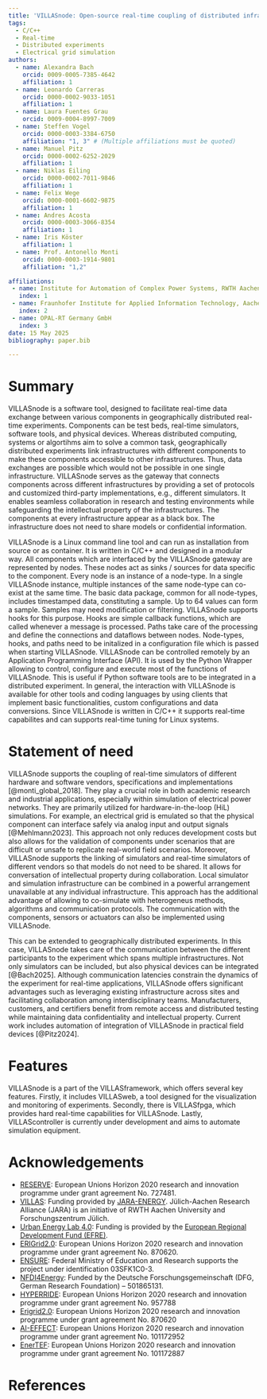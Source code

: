 ```yaml
---
title: 'VILLASnode: Open-source real-time coupling of distributed infrastructures'
tags:
  - C/C++
  - Real-time
  - Distributed experiments
  - Electrical grid simulation
authors:
  - name: Alexandra Bach
    orcid: 0009-0005-7385-4642
    affiliation: 1
  - name: Leonardo Carreras
    orcid: 0000-0002-9033-1051
    affiliation: 1
  - name: Laura Fuentes Grau
    orcid: 0009-0004-8997-7009
  - name: Steffen Vogel 
    orcid: 0000-0003-3384-6750
    affiliation: "1, 3" # (Multiple affiliations must be quoted)
  - name: Manuel Pitz
    orcid: 0000-0002-6252-2029
    affiliation: 1
  - name: Niklas Eiling
    orcid: 0000-0002-7011-9846
    affiliation: 1
  - name: Felix Wege 
    orcid: 0000-0001-6602-9875
    affiliation: 1
  - name: Andres Acosta 
    orcid: 0000-0003-3066-8354
    affiliation: 1
  - name: Iris Köster
    affiliation: 1
  - name: Prof. Antonello Monti
    orcid: 0000-0003-1914-9801
    affiliation: "1,2"

affiliations:
 - name: Institute for Automation of Complex Power Systems, RWTH Aachen University, Germany
   index: 1
 - name: Fraunhofer Institute for Applied Information Technology, Aachen, Germany
   index: 2
 - name: OPAL-RT Germany GmbH
   index: 3
date: 15 May 2025
bibliography: paper.bib

---
```


# Summary

VILLASnode is a software tool, designed to facilitate real-time data exchange between various components in geographically distributed real-time experiments. Components can be test beds, real-time simulators, software tools, and physical devices.
Whereas distributed computing, systems or algortihms aim to solve a common task, geographically distributed experiments link infrastructures with different components to make these components accessible to other infrastructures. Thus, data exchanges are possible which would not be possible in one single infrastructure. 
VILLASnode serves as the gateway that connects components across different infrastructures by providing a set of protocols and customized third-party implementations, e.g., different simulators. It enables seamless collaboration in research and testing environments while safeguarding the intellectual property of the infrastructures. The components at every infrastructure appear as a black box. The infrastructure does not need to share models or confidential information. 

VILLASnode is a Linux command line tool and can run as installation from source or as container. It is written in C/C++ and designed in a modular way. 
All components which are interfaced by the VILLASnode gateway are represented by nodes. These nodes act as sinks / sources for data specific to the component. Every node is an instance of a node-type. In a single VILLASnode instance, multiple instances of the same node-type can co-exist at the same time.
The basic data package, common for all node-types, includes timestamped data, constituting a sample. Up to 64 values can form a sample. 
Samples may need modification or filtering. VILLASnode supports hooks for this purpose. Hooks are simple callback functions, which are called whenever a message is processed. 
Paths take care of the processing and define the connections and dataflows between nodes. 
Node-types, hooks, and paths need to be initalized in a configuration file which is passed when starting VILLASnode. 
VILLASnode can be controlled remotely by an Application Programming Interface (API). It is used by the Python Wrapper allowing to control, configure and execute most of the functions of VILLASnode. This is useful if Python software tools are to be integrated in a distributed experiment. 
In general, the interaction with VILLASnode is available for other tools and coding languages by using clients that implement basic functionalities, custom configurations and data conversions.
Since VILLASnode is written in C/C++ it supports real-time capabilites and can supports real-time tuning for Linux systems. 

# Statement of need

VILLASnode supports the coupling of real-time simulators of different hardware and software vendors, specifications and implementations [@monti_global_2018]. They play a crucial role in both academic research and industrial applications, especially within simulation of electrical power networks. They are primarily utilized for hardware-in-the-loop (HiL) simulations. For example, an electrical grid is emulated so that the physical component can interface safely via analog input and output signals [@Mehlmann2023]. 
This approach not only reduces development costs but also allows for the validation of components under scenarios that are difficult or unsafe to replicate real-world field scenarios. Moreover, VILLASnode supports the linking of simulators and real-time simulators of different vendors so that models do not need to be shared. It allows for conversation of intellectual property during collaboration. Local simulator and simulation infrastructure can be combined in a powerful arrangement unavailable at any individual infrastructure. This approach has the additional advantage of allowing to co-simulate with heterogeneus methods, algorithms and communication protocols. The communication with the components, sensors or actuators can also be implemented using VILLASnode.

This can be extended to geographically distributed experiments. In this case, VILLASnode takes care of the communication between the different participants to the experiment which spans multiple infrastructures. Not only simulators can be included, but also physical devices can be integrated [@Bach2025]. Although communication latencies constrain the dynamics of the experiment for real-time applications, VILLASnode offers significant advantages such as leveraging existing infrastructure across sites and facilitating collaboration among interdisciplinary teams. Manufacturers, customers, and certifiers benefit from remote access and distributed testing while maintaining data confidentiality and intellectual property. Current work includes automation of integration of VILLASnode in practical field devices [@Pitz2024]. 

# Features 
VILLASnode is a part of the VILLASframework, which offers several key features. 
Firstly, it includes VILLASweb, a tool designed for the visualization and monitoring of experiments. 
Secondly, there is VILLASfpga, which provides hard real-time capabilities for VILLASnode. 
Lastly, VILLAScontroller is currently under development and aims to automate simulation equipment.

# Acknowledgements
- [RESERVE](http://re-serve.eu/): European Unions Horizon 2020 research and innovation programme under grant agreement No. 727481.
- [VILLAS](https://villas.fein-aachen.org/website/): Funding provided by [JARA-ENERGY](http://www.jara.org/en/research/energy). Jülich-Aachen Research Alliance (JARA) is an initiative of RWTH Aachen University and Forschungszentrum Jülich.
- [Urban Energy Lab 4.0](https://www.uel4-0.de/Home/): Funding is provided by the [European Regional Development Fund (EFRE)](https://ec.europa.eu/regional_policy/en/funding/erdf/).
- [ERIGrid2.0](https://erigrid2.eu/): European Unions Horizon 2020 research and innovation programme under grant agreement No. 870620.
- [ENSURE](https://www.kopernikus-projekte.de/projekte/ensure): Federal Ministry of Education and Research supports the project under identification 03SFK1C0-3. 
- [NFDI4Energy](https://nfdi4energy.uol.de/): Funded by the Deutsche Forschungsgemeinschaft (DFG, German Research Foundation) – 501865131.
- [HYPERRIDE](https://hyperride.eu/): European Unions Horizon 2020 research and innovation programme under grant agreement No. 957788
- [Erigrid2.0](https://erigrid2.eu/): European Unions Horizon 2020 research and innovation programme under grant agreement No. 870620
- [AI-EFFECT](https://ai-effect.eu/): European Unions Horizon 2020 research and innovation programme under grant agreement No. 101172952
- [EnerTEF](https://enertef.eu/): European Unions Horizon 2020 research and innovation programme under grant agreement No. 101172887

# References